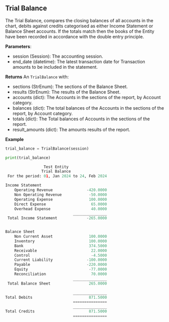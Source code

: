 ## Trial Balance
The Trial Balance, compares the closing balances of all accounts in the chart, debits against credits categorised as either Income Statement or Balance Sheet accounts. If the totals match then the books of the Entity have been recorded in accordance with the double entry principle.

**Parameters**: 
- session (Session): The accounting session.
- end_date (datetime): The latest transaction date for Transaction amounts to be included in the statement.

**Returns** An `TrialBalance` with:
- sections (StrEnum): The sections of the Balance Sheet.
- results (StrEnum): The results of the Balance Sheet.
- accounts (dict): The Accounts in the sections of the report, by Account category.
- balances (dict): The total balances of the Accounts in the sections of the report, by Account category.
- totals (dict): The Total balances of Accounts in the sections of the report.
- result_amounts (dict): The amounts results of the report.

 
**Example**
```python
trial_balance = TrialBalance(session)

print(trial_balance)

                 Test Entity
                Trial Balance
 For the period: 01, Jan 2024 to 24, Feb 2024

Income Statement
    Operating Revenue               -420.0000
    Non Operating Revenue            -50.0000
    Operating Expense                100.0000
    Direct Expense                    65.0000
    Overhead Expense                  40.0000
                              _______________
 Total Income Statement             -265.0000


Balance Sheet
    Non Current Asset                100.0000
    Inventory                        100.0000
    Bank                             374.5000
    Receivable                        22.0000
    Control                           -4.5000
    Current Liability               -100.0000
    Payable                         -220.0000
    Equity                           -77.0000
    Reconciliation                    70.0000
                              _______________
 Total Balance Sheet                 265.0000

                              _______________
Total Debits                         871.5000
                              ===============
                              _______________
Total Credits                        871.5000
                              ===============
```